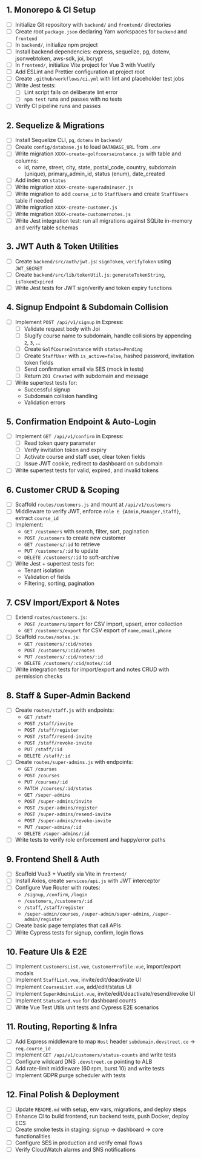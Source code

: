 ## 1. Monorepo & CI Setup

- [ ]  Initialize Git repository with `backend/` and `frontend/` directories
- [ ]  Create root `package.json` declaring Yarn workspaces for `backend` and `frontend`
- [ ]  In `backend/`, initialize npm project
- [ ]  Install backend dependencies: express, sequelize, pg, dotenv, jsonwebtoken, aws-sdk, joi, bcrypt
- [ ]  In `frontend/`, initialize Vite project for Vue 3 with Vuetify
- [ ]  Add ESLint and Prettier configuration at project root
- [ ]  Create `.github/workflows/ci.yml` with lint and placeholder test jobs
- [ ]  Write Jest tests:
    - [ ]  Lint script fails on deliberate lint error
    - [ ]  `npm test` runs and passes with no tests
- [ ]  Verify CI pipeline runs and passes

## 2. Sequelize & Migrations

- [ ]  Install Sequelize CLI, `pg`, `dotenv` in `backend/`
- [ ]  Create `config/database.js` to load `DATABASE_URL` from `.env`
- [ ]  Write migration `XXXX-create-golfcourseinstance.js` with table and columns:
    - id, name, street, city, state, postal_code, country, subdomain (unique), primary_admin_id, status (enum), date_created
- [ ]  Add index on `status`
- [ ]  Write migration `XXXX-create-superadminuser.js`
- [ ]  Write migration to add `course_id` to `StaffUsers` and create `StaffUsers` table if needed
- [ ]  Write migration `XXXX-create-customer.js`
- [ ]  Write migration `XXXX-create-customernotes.js`
- [ ]  Write Jest integration test: run all migrations against SQLite in-memory and verify table schemas

## 3. JWT Auth & Token Utilities

- [ ]  Create `backend/src/auth/jwt.js`: `signToken`, `verifyToken` using `JWT_SECRET`
- [ ]  Create `backend/src/lib/tokenUtil.js`: `generateTokenString`, `isTokenExpired`
- [ ]  Write Jest tests for JWT sign/verify and token expiry functions

## 4. Signup Endpoint & Subdomain Collision

- [ ]  Implement `POST /api/v1/signup` in Express:
    - [ ]  Validate request body with Joi
    - [ ]  Slugify course name to subdomain, handle collisions by appending `2`, `3`, …
    - [ ]  Create `GolfCourseInstance` with `status=Pending`
    - [ ]  Create `StaffUser` with `is_active=false`, hashed password, invitation token fields
    - [ ]  Send confirmation email via SES (mock in tests)
    - [ ]  Return `201 Created` with subdomain and message
- [ ]  Write supertest tests for:
    - Successful signup
    - Subdomain collision handling
    - Validation errors

## 5. Confirmation Endpoint & Auto-Login

- [ ]  Implement `GET /api/v1/confirm` in Express:
    - [ ]  Read token query parameter
    - [ ]  Verify invitation token and expiry
    - [ ]  Activate course and staff user, clear token fields
    - [ ]  Issue JWT cookie, redirect to dashboard on subdomain
- [ ]  Write supertest tests for valid, expired, and invalid tokens

## 6. Customer CRUD & Scoping

- [ ]  Scaffold `routes/customers.js` and mount at `/api/v1/customers`
- [ ]  Middleware to verify JWT, enforce `role ∈ {Admin,Manager,Staff}`, extract `course_id`
- [ ]  Implement:
    - `GET /customers` with search, filter, sort, pagination
    - `POST /customers` to create new customer
    - `GET /customers/:id` to retrieve
    - `PUT /customers/:id` to update
    - `DELETE /customers/:id` to soft-archive
- [ ]  Write Jest + supertest tests for:
    - Tenant isolation
    - Validation of fields
    - Filtering, sorting, pagination

## 7. CSV Import/Export & Notes

- [ ]  Extend `routes/customers.js`:
    - `POST /customers/import` for CSV import, upsert, error collection
    - `GET /customers/export` for CSV export of `name,email,phone`
- [ ]  Scaffold `routes/notes.js`:
    - `GET /customers/:cid/notes`
    - `POST /customers/:cid/notes`
    - `PUT /customers/:cid/notes/:id`
    - `DELETE /customers/:cid/notes/:id`
- [ ]  Write integration tests for import/export and notes CRUD with permission checks

## 8. Staff & Super-Admin Backend

- [ ]  Create `routes/staff.js` with endpoints:
    - `GET /staff`
    - `POST /staff/invite`
    - `POST /staff/register`
    - `POST /staff/resend-invite`
    - `POST /staff/revoke-invite`
    - `PUT /staff/:id`
    - `DELETE /staff/:id`
- [ ]  Create `routes/super-admins.js` with endpoints:
    - `GET /courses`
    - `POST /courses`
    - `PUT /courses/:id`
    - `PATCH /courses/:id/status`
    - `GET /super-admins`
    - `POST /super-admins/invite`
    - `POST /super-admins/register`
    - `POST /super-admins/resend-invite`
    - `POST /super-admins/revoke-invite`
    - `PUT /super-admins/:id`
    - `DELETE /super-admins/:id`
- [ ]  Write tests to verify role enforcement and happy/error paths

## 9. Frontend Shell & Auth

- [ ]  Scaffold Vue3 + Vuetify via Vite in `frontend/`
- [ ]  Install Axios, create `services/api.js` with JWT interceptor
- [ ]  Configure Vue Router with routes:
    - `/signup`, `/confirm`, `/login`
    - `/customers`, `/customers/:id`
    - `/staff`, `/staff/register`
    - `/super-admin/courses`, `/super-admin/super-admins`, `/super-admin/register`
- [ ]  Create basic page templates that call APIs
- [ ]  Write Cypress tests for signup, confirm, login flows

## 10. Feature UIs & E2E

- [ ]  Implement `CustomersList.vue`, `CustomerProfile.vue`, import/export modals
- [ ]  Implement `StaffList.vue`, invite/edit/deactivate UI
- [ ]  Implement `CoursesList.vue`, add/edit/status UI
- [ ]  Implement `SuperAdminsList.vue`, invite/edit/deactivate/resend/revoke UI
- [ ]  Implement `StatusCard.vue` for dashboard counts
- [ ]  Write Vue Test Utils unit tests and Cypress E2E scenarios

## 11. Routing, Reporting & Infra

- [ ]  Add Express middleware to map `Host` header `subdomain.devstreet.co` → `req.course_id`
- [ ]  Implement `GET /api/v1/customers/status-counts` and write tests
- [ ]  Configure wildcard DNS `.devstreet.co` pointing to ALB
- [ ]  Add rate-limit middleware (60 rpm, burst 10) and write tests
- [ ]  Implement GDPR purge scheduler with tests

## 12. Final Polish & Deployment

- [ ]  Update `README.md` with setup, env vars, migrations, and deploy steps
- [ ]  Enhance CI to build frontend, run backend tests, push Docker, deploy ECS
- [ ]  Create smoke tests in staging: signup → dashboard → core functionalities
- [ ]  Configure SES in production and verify email flows
- [ ]  Verify CloudWatch alarms and SNS notifications
